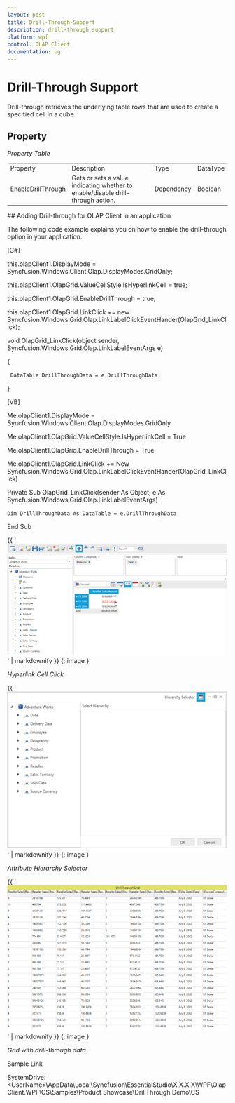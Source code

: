 ```yaml
---
layout: post
title: Drill-Through-Support
description: drill-through support
platform: wpf
control: OLAP Client 
documentation: ug
---
```


# Drill-Through Support

Drill-through retrieves the underlying table rows that are used to create a specified cell in a cube. 

## Property			

_Property Table_

<table>
<tr>
<td>
Property</td><td>
Description</td><td>
Type</td><td>
DataType</td></tr>
<tr>
<td>
EnableDrillThrough</td><td>
Gets or sets a value indicating whether to enable/disable drill-through action. </td><td>
Dependency</td><td>
Boolean</td></tr>
</table>
## Adding Drill-through for OLAP Client in an application

The following code example explains you on how to enable the drill-through option in your application.

[C#]



this.olapClient1.DisplayMode = Syncfusion.Windows.Client.Olap.DisplayModes.GridOnly;

this.olapClient1.OlapGrid.ValueCellStyle.IsHyperlinkCell = true;

this.olapClient1.OlapGrid.EnableDrillThrough = true;

this.olapClient1.OlapGrid.LinkClick += new Syncfusion.Windows.Grid.Olap.LinkLabelClickEventHander(OlapGrid_LinkClick);





void OlapGrid_LinkClick(object sender, Syncfusion.Windows.Grid.Olap.LinkLabelEventArgs e)

{

     DataTable DrillThroughData = e.DrillThroughData;

}



[VB]



Me.olapClient1.DisplayMode = Syncfusion.Windows.Client.Olap.DisplayModes.GridOnly

Me.olapClient1.OlapGrid.ValueCellStyle.IsHyperlinkCell = True

Me.olapClient1.OlapGrid.EnableDrillThrough = True

Me.olapClient1.OlapGrid.LinkClick += New Syncfusion.Windows.Grid.Olap.LinkLabelClickEventHander(OlapGrid_LinkClick)



Private Sub OlapGrid_LinkClick(sender As Object, e As Syncfusion.Windows.Grid.Olap.LinkLabelEventArgs)

    Dim DrillThroughData As DataTable = e.DrillThroughData

End Sub





{{ '![](Drill-Through-Support_images/Drill-Through-Support_img1.png)' | markdownify }}
{:.image }


_Hyperlink Cell Click_

{{ '![](Drill-Through-Support_images/Drill-Through-Support_img2.png)' | markdownify }}
{:.image }


_Attribute Hierarchy Selector_

{{ '![](Drill-Through-Support_images/Drill-Through-Support_img3.png)' | markdownify }}
{:.image }


_Grid with drill-through data_

Sample Link

SystemDrive:\<UserName>\AppData\Local\Syncfusion\EssentialStudio\X.X.X.X\WPF\OlapClient.WPF\CS\Samples\Product Showcase\DrillThrough Demo\CS 

